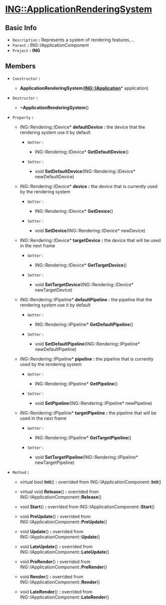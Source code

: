 
# [**ING::ApplicationRenderingSystem**](./..//ING/ApplicationRenderingSystem.md) #
                
## **Basic Info** ##
- `Description` **:** Represents a system of rendering features,...
- `Parent` **:** ING::IApplicationComponent
- `Project` **:** **ING**
                    
## **Members** ##
                            
- `Constructor` **:**
                    
    + **ApplicationRenderingSystem**([**ING::IApplication**](./..//ING/IApplication.md)* application) 
                        
                            
- `Destructor` **:**
                
    + **~ApplicationRenderingSystem**() 
                    
                
- `Property` **:**
    
                
    + ING::Rendering::IDevice* **defaultDevice**  **:** the device that the rendering system use it by default
        
                    
        + `Getter` :
                                            
                                
            + ING::Rendering::IDevice* **GetDefaultDevice**() 
                                    
                                
        + `Setter` :
                                            
                                
            + void **SetDefaultDevice**(ING::Rendering::IDevice* newDefaultDevice) 
                                    
                                
    + ING::Rendering::IDevice* **device**  **:** the device that is currently used by the rendering system
        
                    
        + `Getter` :
                                            
                                
            + ING::Rendering::IDevice* **GetDevice**() 
                                    
                                
        + `Setter` :
                                            
                                
            + void **SetDevice**(ING::Rendering::IDevice* newDevice) 
                                    
                                
    + ING::Rendering::IDevice* **targetDevice**  **:** the device that will be used in the next frame
        
                    
        + `Getter` :
                                            
                                
            + ING::Rendering::IDevice* **GetTargetDevice**() 
                                    
                                
        + `Setter` :
                                            
                                
            + void **SetTargetDevice**(ING::Rendering::IDevice* newTargetDevice) 
                                    
                                
    + ING::Rendering::IPipeline* **defaultPipeline**  **:** the pipeline that the rendering system use it by default
        
                    
        + `Getter` :
                                            
                                
            + ING::Rendering::IPipeline* **GetDefaultPipeline**() 
                                    
                                
        + `Setter` :
                                            
                                
            + void **SetDefaultPipeline**(ING::Rendering::IPipeline* newDefaultPipeline) 
                                    
                                
    + ING::Rendering::IPipeline* **pipeline**  **:** the pipeline that is currently used by the rendering system
        
                    
        + `Getter` :
                                            
                                
            + ING::Rendering::IPipeline* **GetPipeline**() 
                                    
                                
        + `Setter` :
                                            
                                
            + void **SetPipeline**(ING::Rendering::IPipeline* newPipeline) 
                                    
                                
    + ING::Rendering::IPipeline* **targetPipeline**  **:** the pipeline that will be used in the next frame
        
                    
        + `Getter` :
                                            
                                
            + ING::Rendering::IPipeline* **GetTargetPipeline**() 
                                    
                                
        + `Setter` :
                                            
                                
            + void **SetTargetPipeline**(ING::Rendering::IPipeline* newTargetPipeline) 
                                    
                                
- `Method` **:**
    
                
    + virtual bool **Init**()  **:** overrided from ING::IApplicationComponent::**Init**()
                        
                    
    + virtual void **Release**()  **:** overrided from ING::IApplicationComponent::**Release**()
                        
                    
    + void **Start**()  **:** overrided from ING::IApplicationComponent::**Start**()
                        
                    
    + void **PreUpdate**()  **:** overrided from ING::IApplicationComponent::**PreUpdate**()
                        
                    
    + void **Update**()  **:** overrided from ING::IApplicationComponent::**Update**()
                        
                    
    + void **LateUpdate**()  **:** overrided from ING::IApplicationComponent::**LateUpdate**()
                        
                    
    + void **PreRender**()  **:** overrided from ING::IApplicationComponent::**PreRender**()
                        
                    
    + void **Render**()  **:** overrided from ING::IApplicationComponent::**Render**()
                        
                    
    + void **LateRender**()  **:** overrided from ING::IApplicationComponent::**LateRender**()
                        
                    